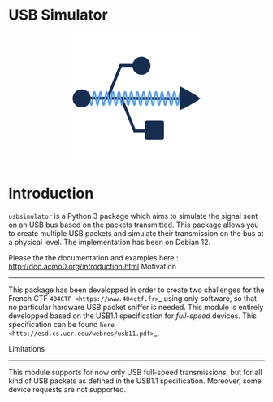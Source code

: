 # USB Simulator

<p align="center">
    <img src="docs/source/logo.svg">
<p>

Introduction
============

`usbsimulator` is a Python 3 package which aims to simulate the signal sent on an USB bus based on the packets transmitted.
This package allows you to create multiple USB packets and simulate their transmission on the bus at a physical level.
The implementation has been on Debian 12.

Please the the documentation and examples here : http://doc.acmo0.org/introduction.html
Motivation
**********
This package has been developped in order to create two challenges for the French CTF `404CTF <https://www.404ctf.fr>`_ using only software, so that no particular hardware USB packet sniffer is needed. This module is entirely developped based on the USB1.1 specification for *full-speed* devices.
This specification can be found `here <http://esd.cs.ucr.edu/webres/usb11.pdf>`_.

Limitations
***********
This module supports for now only USB full-speed transmissions, but for all kind of USB packets as defined in the USB1.1 specification. Moreover, some device requests are not supported.

